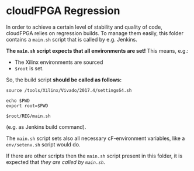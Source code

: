 cloudFPGA Regression
====================

In order to achieve a certain level of stability and quality of code, cloudFPGA relies on regression builds.
To manage them easily, this folder contains a `main.sh` script that is called by e.g. Jenkins. 

**The `main.sh` script expects that all environments are set!**
This means, e.g.:
* The Xilinx environments are sourced
* `$root` is set.

So, the build script **should be called as follows:**
```
source /tools/Xilinx/Vivado/2017.4/settings64.sh

echo $PWD
export root=$PWD

$root/REG/main.sh
```
(e.g. as Jenkins build command).

The `main.sh` script sets also all necessary cF-environment variables, like a `env/setenv.sh` script would do.

If there are other scripts then the `main.sh` script present in this folder, it is expected that *they are called by `main.sh`*.



